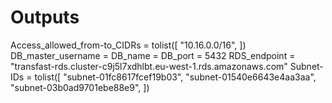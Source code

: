 # Outputs

Access_allowed_from-to_CIDRs = tolist([
"10.16.0.0/16",
])
DB_master_username = <sensitive>
DB_name = <sensitive>
DB_port = 5432
RDS_endpoint = "transfast-rds.cluster-c9j5l7xdhlbt.eu-west-1.rds.amazonaws.com"
Subnet-IDs = tolist([
"subnet-01fc8617fcef19b03",
"subnet-01540e6643e4aa3aa",
"subnet-03b0ad9701ebe88e9",
])
